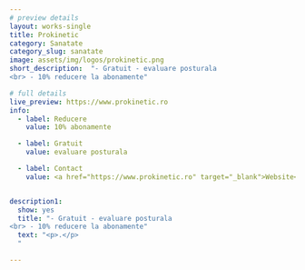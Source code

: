 ```yaml
---
# preview details
layout: works-single
title: Prokinetic
category: Sanatate
category_slug: sanatate
image: assets/img/logos/prokinetic.png
short_description:  "- Gratuit - evaluare posturala
<br> - 10% reducere la abonamente"

# full details
live_preview: https://www.prokinetic.ro
info:
  - label: Reducere
    value: 10% abonamente

  - label: Gratuit
    value: evaluare posturala

  - label: Contact
    value: <a href="https://www.prokinetic.ro" target="_blank">Website</a>


description1:
  show: yes
  title: "- Gratuit - evaluare posturala
<br> - 10% reducere la abonamente"
  text: "<p>.</p>
  "

---
```


